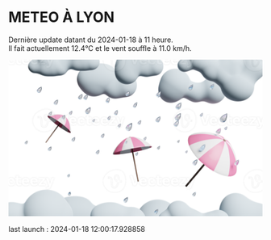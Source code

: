 # METEO À LYON

Dernière update datant du 2024-01-18 à 11 heure.  
Il fait actuellement 12.4°C et le vent souffle à 11.0 km/h.      

![](./.github/rain.png)

last launch : 2024-01-18 12:00:17.928858
